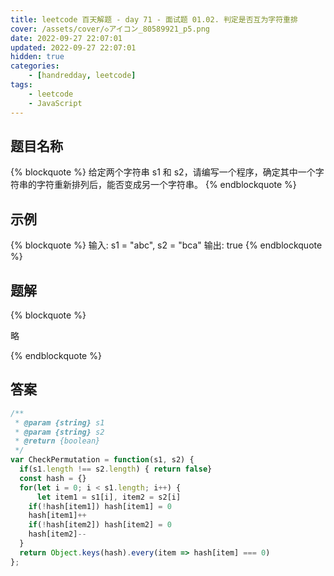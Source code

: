 ```yaml
---
title: leetcode 百天解题 - day 71 - 面试题 01.02. 判定是否互为字符重排
cover: /assets/cover/◇アイコン_80589921_p5.png
date: 2022-09-27 22:07:01
updated: 2022-09-27 22:07:01
hidden: true
categories:
    - [handredday, leetcode]
tags:
    - leetcode
    - JavaScript
---
```


## 题目名称

{% blockquote %}
给定两个字符串 s1 和 s2，请编写一个程序，确定其中一个字符串的字符重新排列后，能否变成另一个字符串。
{% endblockquote %}

## 示例

{% blockquote %}
输入: s1 = "abc", s2 = "bca"
输出: true 
{% endblockquote %}


## 题解

{% blockquote %}

略

{% endblockquote %}

## 答案

~~~js
/**
 * @param {string} s1
 * @param {string} s2
 * @return {boolean}
 */
var CheckPermutation = function(s1, s2) {
  if(s1.length !== s2.length) { return false}
  const hash = {}
  for(let i = 0; i < s1.length; i++) {
      let item1 = s1[i], item2 = s2[i]
    if(!hash[item1]) hash[item1] = 0
    hash[item1]++
    if(!hash[item2]) hash[item2] = 0
    hash[item2]--
  }
  return Object.keys(hash).every(item => hash[item] === 0)
};
~~~